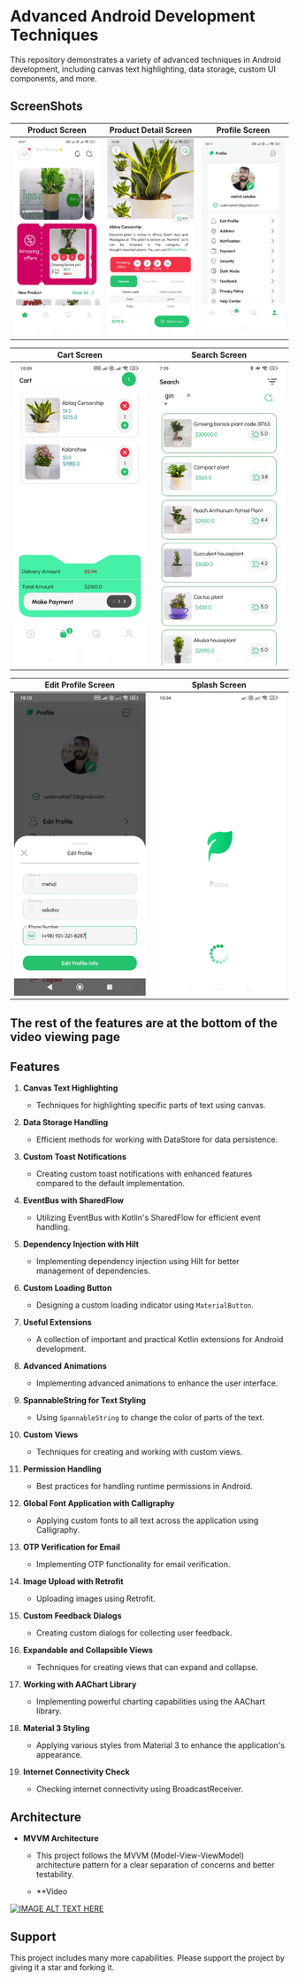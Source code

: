# Advanced Android Development Techniques

This repository demonstrates a variety of advanced techniques in Android development, including canvas text highlighting, data storage, custom UI components, and more.
## ScreenShots

Product Screen             | Product Detail Screen     | Profile Screen
:-------------------------:|:-------------------------:|:-------------------------:
<img src="https://github.com/MehdiSekoba/potea/blob/master/art/Screenshot_2024-07-08-10-07-46-599_com.mehdisekoba.potea.jpg"/>|<img src="https://github.com/MehdiSekoba/potea/blob/master/art/Screenshot_2024-07-08-10-08-07-382_com.mehdisekoba.potea.jpg"/>  | <img src="https://github.com/MehdiSekoba/potea/blob/master/art/Screenshot_2024-07-08-10-11-04-860_com.mehdisekoba.potea.jpg"/>  |

Cart Screen               | Search Screen
:-------------------------:|:-------------------------:|
<img src="https://github.com/MehdiSekoba/potea/blob/master/art/Screenshot_2024-07-08-10-09-33-600_com.mehdisekoba.potea.jpg"/>| <img src="https://github.com/MehdiSekoba/potea/blob/master/art/Screenshot_2024-07-08-07-39-24-855_com.mehdisekoba.potea.jpg"/>  |

Edit Profile Screen            | Splash Screen          
:-------------------------:|:-------------------------:|
<img src="https://github.com/MehdiSekoba/potea/blob/master/art/Screenshot_2024-07-08-10-10-55-960_com.mehdisekoba.potea.jpg"/>|<img src="https://github.com/MehdiSekoba/potea/blob/master/art/Screenshot_2024-07-08-10-04-38-556_com.mehdisekoba.potea.jpg"/> |

## The rest of the features are at the bottom of the video viewing page
## Features

1. **Canvas Text Highlighting**
   - Techniques for highlighting specific parts of text using canvas.

2. **Data Storage Handling**
   - Efficient methods for working with DataStore for data persistence.

3. **Custom Toast Notifications**
   - Creating custom toast notifications with enhanced features compared to the default implementation.

4. **EventBus with SharedFlow**
   - Utilizing EventBus with Kotlin's SharedFlow for efficient event handling.

5. **Dependency Injection with Hilt**
   - Implementing dependency injection using Hilt for better management of dependencies.

6. **Custom Loading Button**
   - Designing a custom loading indicator using `MaterialButton`.

7. **Useful Extensions**
   - A collection of important and practical Kotlin extensions for Android development.

8. **Advanced Animations**
   - Implementing advanced animations to enhance the user interface.

9. **SpannableString for Text Styling**
   - Using `SpannableString` to change the color of parts of the text.

10. **Custom Views**
    - Techniques for creating and working with custom views.

11. **Permission Handling**
    - Best practices for handling runtime permissions in Android.

12. **Global Font Application with Calligraphy**
    - Applying custom fonts to all text across the application using Calligraphy.

13. **OTP Verification for Email**
    - Implementing OTP functionality for email verification.

14. **Image Upload with Retrofit**
    - Uploading images using Retrofit.

15. **Custom Feedback Dialogs**
    - Creating custom dialogs for collecting user feedback.

16. **Expandable and Collapsible Views**
    - Techniques for creating views that can expand and collapse.

17. **Working with AAChart Library**
    - Implementing powerful charting capabilities using the AAChart library.

18. **Material 3 Styling**
    - Applying various styles from Material 3 to enhance the application's appearance.

19. **Internet Connectivity Check**
    - Checking internet connectivity using BroadcastReceiver.

## Architecture

- **MVVM Architecture**
  - This project follows the MVVM (Model-View-ViewModel) architecture pattern for a clear separation of concerns and better testability.
 
  - **Video
    
[![IMAGE ALT TEXT HERE](https://img.youtube.com/vi/lAsvaVm-YwM/0.jpg)](https://www.youtube.com/embed/lAsvaVm-YwM?si=Dz1uh1FyMHOgSZ8x)


## Support

This project includes many more capabilities. Please support the project by giving it a star and forking it.

